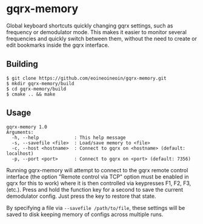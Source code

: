 gqrx-memory
===========

Global keyboard shortcuts quickly changing gqrx settings, such as frequency or demodulator mode. This makes it easier to monitor several frequencies and quickly switch between them, without the need to create or edit bookmarks inside the gqrx interface.

Building
---

```
$ git clone https://github.com/eoineoineoin/gqrx-memory.git
$ mkdir gqrx-memory/build
$ cd gqrx-memory/build
$ cmake .. && make
```

Usage
---

```$ ./gqrx-memory -h
gqrx-memory 1.0
Arguments:
  -h, --help             : This help message
  -s, --savefile <file>  : Load/save memory to <file>
  -c, --host <hostname>  : Connect to gqrx on <hostname> (default: localhost)
  -p, --port <port>      : Connect to gqrx on <port> (default: 7356)
```

Running gqrx-memory will attempt to connect to the gqrx remote control interface (the option "Remote control via TCP" option must be enabled in gqrx for this to work) where it is then controlled via keypresses F1, F2, F3, (etc.). Press and hold the function key for a second to save the current demodulator config. Just press the key to restore that state.

By specifying a file via ```--savefile /path/to/file```, these settings will be saved to disk keeping memory of configs across multiple runs.


